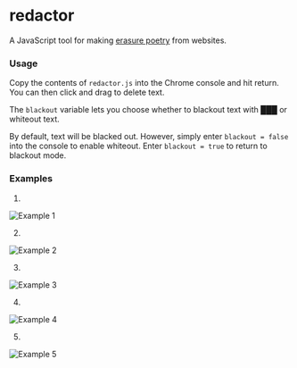 # redactor
A JavaScript tool for making <a href="https://en.wikipedia.org/wiki/Erasure_(artform)" target="_blank">erasure poetry</a> from websites.

### Usage

Copy the contents of `redactor.js` into the Chrome console and hit return. You can then click and drag to delete text.

The `blackout` variable lets you choose whether to blackout text with &#9608;&#9608;&#9608; or whiteout text.

By default, text will be blacked out. However, simply enter `blackout = false` into the console to enable whiteout. Enter `blackout = true` to return to blackout mode.

### Examples

1)
![Example 1](https://lexipenia.files.wordpress.com/2020/07/whatsapp-image-2020-07-06-at-16.53.44.jpeg)

2)
![Example 2](https://lexipenia.files.wordpress.com/2020/07/whatsapp-image-2020-07-06-at-18.25.25.jpeg)

3)
![Example 3](https://lexipenia.files.wordpress.com/2020/07/whatsapp-image-2020-07-06-at-17.56.03.jpeg)

4)
![Example 4](https://lexipenia.files.wordpress.com/2020/07/whatsapp-image-2020-07-06-at-19.11.15.jpeg)

5)
![Example 5](https://lexipenia.files.wordpress.com/2020/07/whatsapp-image-2020-07-06-at-22.11.27.jpeg)
